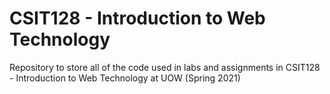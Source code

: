 # CSIT128 - Introduction to Web Technology
Repository to store all of the code used in labs and assignments in CSIT128 - Introduction to Web Technology at UOW (Spring 2021)
